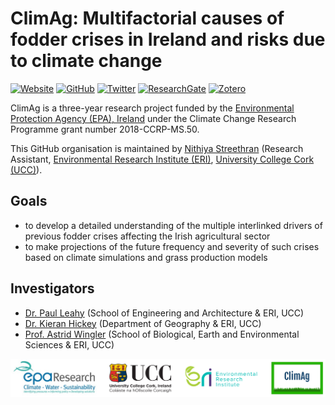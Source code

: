 # ClimAg: Multifactorial causes of fodder crises in Ireland and risks due to climate change

[![Website](https://img.shields.io/static/v1?label=&message=website&color=grey&style=for-the-badge)](https://www.ucc.ie/en/eel/projects/climag/)
[![GitHub](https://img.shields.io/static/v1?label=&message=github&color=grey&style=for-the-badge&logo=github)](https://github.com/ClimAg)
[![Twitter](https://img.shields.io/static/v1?label=&message=twitter&color=grey&style=for-the-badge&logo=twitter&logoColor=white)](https://twitter.com/climatt_project)
[![ResearchGate](https://img.shields.io/static/v1?label=&message=researchgate&color=grey&style=for-the-badge&logo=researchgate&logoColor=white)](https://www.researchgate.net/project/ClimAg-Multifactorial-causes-of-fodder-crises-in-Ireland-and-risks-due-to-climate-change)
[![Zotero](https://img.shields.io/static/v1?label=&message=bibliography&color=grey&style=for-the-badge&logo=zotero)](https://www.zotero.org/groups/climag)

ClimAg is a three-year research project funded by the [Environmental Protection Agency (EPA), Ireland](https://www.epa.ie/) under the Climate Change Research Programme grant number 2018-CCRP-MS.50.

This GitHub organisation is maintained by [Nithiya Streethran](https://github.com/nmstreethran) (Research Assistant, [Environmental Research Institute (ERI)](https://eri.ucc.ie), [University College Cork (UCC)](https://www.ucc.ie)).

## Goals

- to develop a detailed understanding of the multiple interlinked drivers of previous fodder crises affecting the Irish agricultural sector
- to make projections of the future frequency and severity of such crises based on climate simulations and grass production models

## Investigators

- [Dr. Paul Leahy](https://research.ucc.ie/profiles/D012/paulleahy) (School of Engineering and Architecture & ERI, UCC)
- [Dr. Kieran Hickey](https://research.ucc.ie/profiles/A010/kieranhickey) (Department of Geography & ERI, UCC)
- [Prof. Astrid Wingler](https://research.ucc.ie/profiles/D026/astridwingler) (School of Biological, Earth and Environmental Sciences & ERI, UCC)

![ClimAg project logos](/images/logos.png)

